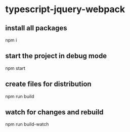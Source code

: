 # typescript-jquery-webpack

## install all packages
npm i

## start the project in debug mode
npm start

## create files for distribution
npm run build

## watch for changes and rebuild
npm run build-watch
